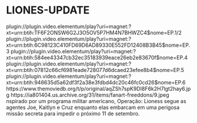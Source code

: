 # LIONES-UPDATE
<item>
<title>[COLOR silver][B] OPERAÇÃO LIONES 1º TEMPORADA [/COLOR][/B][COLOR yellow]  FULL HD  [B][/COLOR][/B]</title>
<link>plugin://plugin.video.elementum/play?uri=magnet:?xt=urn:btih:TF6F2ONSW6G2J3O5OV5P7HM4N7BHWZC4$nome=EP.1/2</link>
<link>plugin://plugin.video.elementum/play?uri=magnet:?xt=urn:btih:6C98123C410FD69D6AD89330E552FD12408B3B45$nome=EP.3</link>
<link>plugin://plugin.video.elementum/play?uri=magnet:?xt=urn:btih:584ee43347cb32ec35183939eace26eb2e83670f$nome=EP.4</link>
<link>plugin://plugin.video.elementum/play?uri=magnet:?xt=urn:btih:07812c66cf6981eade728077d6dcaed23efee8b4$nome=EP.5</link>
<link>plugin://plugin.video.elementum/play?uri=magnet:?xt=urn:btih:946635d5a62df3f2a38e3fdbd4dc20c46fc0cd26$nome=EP.6</link>
<thumbnail>https://www.themoviedb.org/t/p/original/aqZSh7spK9DI8F6k2H7lgt2hay6.jpg</thumbnail>
<fanart>https://ia801404.us.archive.org/31/items/fanart-freeddons/9.jpeg</fanart>
<info>nspirado por um programa militar americano, Operação: Lioness segue as agentes Joe, Kaitlyn e Cruz enquanto elas embarcam em uma perigosa missão secreta para impedir o próximo 11 de setembro.</info>
</item>
